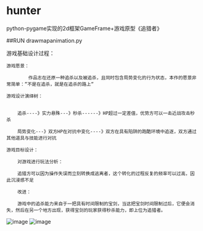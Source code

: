 # hunter
python-pygame实现的2d框架GameFrame+游戏原型《追猎者》

##RUN drawmapanimation.py 

游戏基础设计过程：

    游戏愿景：

            作品志在还原一种追杀以及被追杀，且同时包含局势变化的行为状态，本作的愿景非常简单：“不是在追杀，就是在追杀的路上“

    游戏设计演绎树：


        追杀----》实力悬殊---》秒杀------》HP超过一定差值，优势方可以一击近战攻击秒杀

        局势变化---》双方HP在对抗中变化----》双方在具有陷阱的跑酷环境中追逐，双方通过其他道具与技能进行对抗

    游戏目标设计：

        对游戏进行玩法分析：

        追猎方可以因为操作失误而立刻转换成逃离者，这个转化的过程反复的频率可以过高，因此沉浸感不足

        改进：

        游戏中的追杀能力来自于一把具有时间限制的宝剑，当这把宝剑时间限制过后，它便会消失，然后在另一个地方出现，获得宝剑的玩家获得秒杀能力，即上位为追猎者。

 ![image](https://github.com/intelHEART/hunter/blob/master/hunter_start.png)
 ![image](https://github.com/intelHEART/hunter/blob/master/hunter_processing.png)

